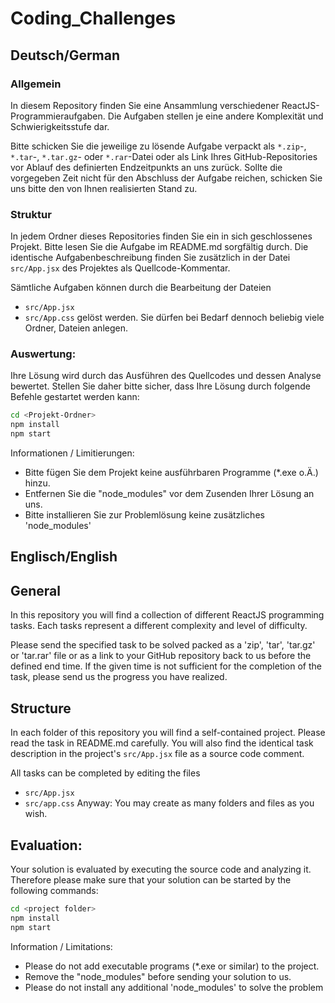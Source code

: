 # Coding_Challenges


## Deutsch/German
### Allgemein

In diesem Repository finden Sie eine Ansammlung verschiedener ReactJS-Programmieraufgaben.
Die Aufgaben stellen je eine andere Komplexität und Schwierigkeitsstufe dar.

Bitte schicken Sie die jeweilige zu lösende Aufgabe verpackt als `*.zip`-, `*.tar`-, `*.tar.gz`- oder `*.rar`-Datei oder als Link Ihres GitHub-Repositories
vor Ablauf des definierten Endzeitpunkts an uns zurück. Sollte die vorgegeben Zeit nicht für den Abschluss der Aufgabe reichen, schicken Sie uns bitte den von Ihnen realisierten Stand zu.

### Struktur
In jedem Ordner dieses Repositories finden Sie ein in sich geschlossenes Projekt. 
Bitte lesen Sie die Aufgabe im README.md sorgfältig durch. 
Die identische Aufgabenbeschreibung finden Sie zusätzlich in der Datei `src/App.jsx` des Projektes als Quellcode-Kommentar.

Sämtliche Aufgaben können durch die Bearbeitung der Dateien 
- `src/App.jsx`
- `src/App.css` 
gelöst werden.
Sie dürfen bei Bedarf dennoch beliebig viele Ordner, Dateien anlegen.

### Auswertung:
Ihre Lösung wird durch das Ausführen des Quellcodes und dessen Analyse bewertet.
Stellen Sie daher bitte sicher, dass Ihre Lösung durch folgende Befehle gestartet werden kann:

```sh
cd <Projekt-Ordner>
npm install
npm start
```

Informationen / Limitierungen:
- Bitte fügen Sie dem Projekt keine ausführbaren Programme (*.exe o.Ä.) hinzu.
- Entfernen Sie die "node_modules" vor dem Zusenden Ihrer Lösung an uns.
- Bitte installieren Sie zur Problemlösung keine zusätzliches 'node_modules'

## Englisch/English

## General

In this repository you will find a collection of different ReactJS programming tasks.
Each tasks represent a different complexity and level of difficulty.

Please send the specified task to be solved packed as a 'zip', 'tar', 'tar.gz' or 'tar.rar' file or as a link to your GitHub repository
back to us before the defined end time. If the given time is not sufficient for the completion of the task, please send us the progress you have realized.

## Structure
In each folder of this repository you will find a self-contained project. 
Please read the task in README.md carefully. 
You will also find the identical task description in the project's `src/App.jsx` file as a source code comment.

All tasks can be completed by editing the files 
- `src/App.jsx`
- `src/app.css`
Anyway: You may create as many folders and files as you wish.

## Evaluation:
Your solution is evaluated by executing the source code and analyzing it.
Therefore please make sure that your solution can be started by the following commands:

```sh
cd <project folder>
npm install
npm start
```

Information / Limitations:
- Please do not add executable programs (*.exe or similar) to the project.
- Remove the "node_modules" before sending your solution to us.
- Please do not install any additional 'node_modules' to solve the problem
